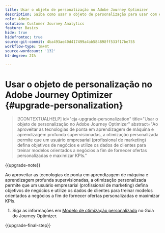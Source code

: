 ```yaml
---
title: Usar o objeto de personalização no Adobe Journey Optimizer
description: Saiba como usar o objeto de personalização para usar com o Adobe Journey Optimizer
role: Admin
solution: Customer Journey Analytics
feature: Basics
hide: true
hidefromtoc: true
source-git-commit: 4ba493ae40d417499a4ab584898ff533f17be755
workflow-type: tm+mt
source-wordcount: '132'
ht-degree: 21%

---
```


# Usar o objeto de personalização no Adobe Journey Optimizer {#upgrade-personalization}

<!-- markdownlint-disable MD034 -->

>[!CONTEXTUALHELP]
>id="cja-upgrade-personalization"
>title="Usar o objeto de personalização no Adobe Journey Optimizer"
>abstract="Ao aproveitar as tecnologias de ponta em aprendizagem de máquina e aprendizagem profunda supervisionadas, a otimização personalizada permite que um usuário empresarial (profissional de marketing) defina objetivos de negócios e utilize os dados de clientes para treinar modelos orientados a negócios a fim de fornecer ofertas personalizadas e maximizar KPIs."

<!-- markdownlint-enable MD034 -->

{{upgrade-note}}

Ao aproveitar as tecnologias de ponta em aprendizagem de máquina e aprendizagem profunda supervisionadas, a otimização personalizada permite que um usuário empresarial (profissional de marketing) defina objetivos de negócios e utilize os dados de clientes para treinar modelos orientados a negócios a fim de fornecer ofertas personalizadas e maximizar KPIs.

1. Siga as informações em [Modelo de otimização personalizado](https://experienceleague.adobe.com/en/docs/journey-optimizer/using/decisioning/offer-decisioning/rankings/ai-models/personalized-optimization-model) no Guia do Journey Optimizer.

{{upgrade-final-step}}

<!--

The result of the personalization object ends up in a dataset. The result of experimentation. When a customer has used AA with Target, that ends up in a complete different space than when they're migrating to CJA and they're going to use CJA with Adobe Target. 

Target was the old way of setting up an A/B test or experimentation. Then ensuring the results of those tests in Target ended up in AA for reporting. Now if you're using Target, instead of saying that you want the data in Target, you can now select CJA as your reporting source for an Adobe Target activity. So if a customer is doing this in AA and they want to move to CJA, ...

If a customer has AJO, and is using Offers in AJO, then they can set up offers, and that also creates datasets in Platform... But that's not relevant with upgrade, exactly.



Questions we need to answer:

1. How do we determine the personalization criteria (Red for user A and blue for User B)

1. What do we implement on the site to determine the red / blue object?


2 ways we can do it:

Manually rendering content or Automatically rendering content. 


## Manual implementation of the Web SDK


## Mobile SDK implementation 





## Tags

-->

